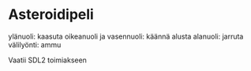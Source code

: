 # Asteroidipeli

ylänuoli: kaasuta      oikeanuoli ja vasennuoli: käännä alusta      alanuoli: jarruta      välilyönti: ammu

Vaatii SDL2 toimiakseen
